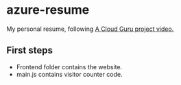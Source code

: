 # azure-resume 
My personal resume, following [A Cloud Guru project video.](https://www.youtube.com/watch?v=ieYrBWmkfno)

## First steps

- Frontend folder contains the website.
- main.js contains visitor counter code.


